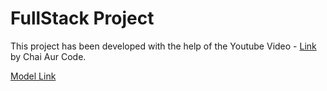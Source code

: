 # FullStack Project

This project has been developed with the help of the Youtube Video - [Link](https://youtu.be/7fjOw8ApZ1I?si=VjaQhrSi3F11ctf6) by Chai Aur Code.

[Model Link](https://app.eraser.io/workspace/YtPqZ1VogxGy1jzIDkzj?origin=share)